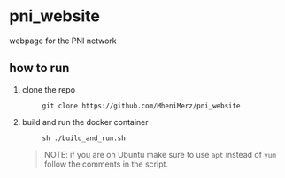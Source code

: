 # pni_website
webpage for the PNI network

## how to run
1. clone the repo
   ```
        git clone https://github.com/MheniMerz/pni_website
   ```
2. build and run the docker container
   ```
        sh ./build_and_run.sh
   ```
   > NOTE: if you are on Ubuntu make sure to use `apt` instead of `yum`
   > follow the comments in the script. 
